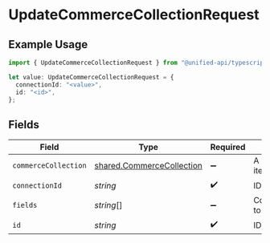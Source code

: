 # UpdateCommerceCollectionRequest

## Example Usage

```typescript
import { UpdateCommerceCollectionRequest } from "@unified-api/typescript-sdk/sdk/models/operations";

let value: UpdateCommerceCollectionRequest = {
  connectionId: "<value>",
  id: "<id>",
};
```

## Fields

| Field                                                                         | Type                                                                          | Required                                                                      | Description                                                                   |
| ----------------------------------------------------------------------------- | ----------------------------------------------------------------------------- | ----------------------------------------------------------------------------- | ----------------------------------------------------------------------------- |
| `commerceCollection`                                                          | [shared.CommerceCollection](../../../sdk/models/shared/commercecollection.md) | :heavy_minus_sign:                                                            | A collection of items/products/services                                       |
| `connectionId`                                                                | *string*                                                                      | :heavy_check_mark:                                                            | ID of the connection                                                          |
| `fields`                                                                      | *string*[]                                                                    | :heavy_minus_sign:                                                            | Comma-delimited fields to return                                              |
| `id`                                                                          | *string*                                                                      | :heavy_check_mark:                                                            | ID of the Collection                                                          |